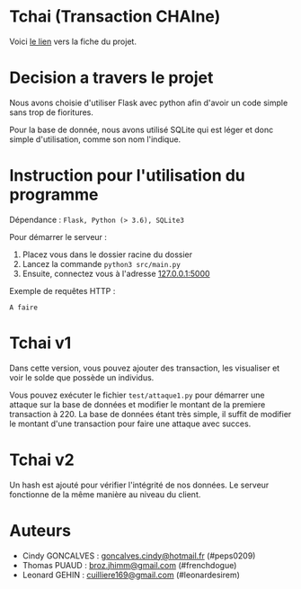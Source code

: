 # Tchai (Transaction CHAIne)

Voici [le lien](https://kirgizov.link/teaching/esirem/advanced-information-systems-2019/TP-PROJET-TCHAI.pdf)
vers la fiche du projet.

# Decision a travers le projet

Nous avons choisie d'utiliser Flask avec python afin d'avoir un code simple sans trop de fioritures.

Pour la base de donnée, nous avons utilisé SQLite qui est léger et donc simple d'utilisation, comme son nom l'indique.

# Instruction pour l'utilisation du programme

Dépendance : ```Flask, Python (> 3.6), SQLite3```

Pour démarrer le serveur :
1. Placez vous dans le dossier racine du dossier
1. Lancez la commande ```python3 src/main.py```
1. Ensuite, connectez vous à l'adresse [127.0.0.1:5000](127.0.0.1:5000)

Exemple de requêtes HTTP :

```A faire```

# Tchai v1

Dans cette version, vous pouvez ajouter des transaction, les visualiser et voir le solde que possède un individus.

Vous pouvez exécuter le fichier ```test/attaque1.py``` pour démarrer une attaque sur la base de données et modifier le montant de la premiere transaction à 220. La base de données étant très simple, il suffit de modifier le montant d'une transaction pour faire une attaque avec succes.

# Tchai v2

Un hash est ajouté pour vérifier l'intégrité de nos données. Le serveur fonctionne de la même manière au niveau du client.

# Auteurs

- Cindy GONCALVES : goncalves.cindy@hotmail.fr (#peps0209)
- Thomas PUAUD : broz.jhimm@gmail.com (#frenchdogue)
- Leonard GEHIN : cuilliere169@gmail.com (#leonardesirem)
